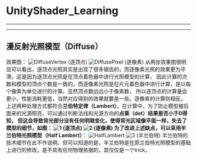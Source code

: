 # UnityShader_Learning
---
---
## 漫反射光照模型（Diffuse）
效果图：
![DiffuseVertex](C:\Users\Adonis\Desktop\DiffuseVertexLevel.jpg)
(逐顶点)
![DiffusePixel](C:\Users\Adonis\Desktop\DiffusePixelLevel.jpg)
(逐像素)
从两张效果图很明显可以看出，逐顶点光照其实是出现了很多锯齿的，而逐像素光照的效果更为平滑。这是因为逐顶点光照是在顶点着色器中进行光照模型的计算，
因此计算的次数和模型的顶点个数是一致的，而逐像素光照是在片元着色器中进行计算，是以每个像素为单位进行的计算。显然顶点数远远小于像素数，
所以逐顶点的计算量会更小，性能消耗更低，当然对应得到的效果就要差一些。逐像素的计算则相反。  
上述两种处理方式都符合**兰伯特定律（Lambert）**。在计算中，为了防止模型被后面来的光源照亮，可以通过判断法线和光源方向的**点乘（dot）**结果是否小于0得知，
但这会导致背光部分没有任何明暗变化，使得背光区域像平面一样，失去了模型的细节，如图：
![1](C:\Users\Adonis\Desktop\1.jpg)
(逐顶点)
![2](C:\Users\Adonis\Desktop\2.jpg)
(逐像素)
为了改进上述缺点，可以采用**半兰伯特光照模型（Half Lambert）**：
![HalfLambert](C:\Users\Adonis\Desktop\HalfLambert.jpg)
![3](C:\Users\Adonis\Desktop\3.jpg)
(半兰伯特)
半兰伯特的技术细节在此不作说明，但可以知道的是，半兰伯特是在原兰伯特光照模型的基础上进行的修改，是不具有任何物理依据的，其仅仅是一个trick。
